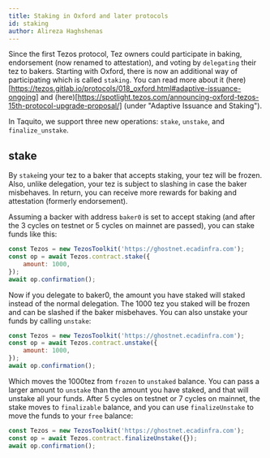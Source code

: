```yaml
---
title: Staking in Oxford and later protocols
id: staking
author: Alireza Haghshenas
---
```


Since the first Tezos protocol, Tez owners could participate in baking, endorsement (now renamed to attestation), and voting by `delegating` their tez to bakers.
Starting with Oxford, there is now an additional way of participating which is called `staking`. You can read more about it (here)[https://tezos.gitlab.io/protocols/018_oxford.html#adaptive-issuance-ongoing] and (here)[https://spotlight.tezos.com/announcing-oxford-tezos-15th-protocol-upgrade-proposal/] (under "Adaptive Issuance and Staking").

In Taquito, we support three new operations: `stake`, `unstake`, and `finalize_unstake`.

## stake
By `stake`ing your tez to a baker that accepts staking, your tez will be frozen. Also, unlike delegation, your tez is subject to slashing in case the baker misbehaves. In return, you can receive more rewards for baking and attestation (formerly endorsement).

Assuming a backer with address `baker0` is set to accept staking (and after the 3 cycles on testnet or 5 cycles on mainnet are passed), you can stake funds like this:

```javascript
const Tezos = new TezosToolkit('https://ghostnet.ecadinfra.com');
const op = await Tezos.contract.stake({
    amount: 1000,
});
await op.confirmation();
```

Now if you delegate to baker0, the amount you have staked will staked instead of the normal delegation. The 1000 tez you staked will be frozen and can be slashed if the baker misbehaves. You can also unstake your funds by calling `unstake`:

```javascript
const Tezos = new TezosToolkit('https://ghostnet.ecadinfra.com');
const op = await Tezos.contract.unstake({
    amount: 1000,
});
await op.confirmation();
```

Which moves the 1000tez from `frozen` to `unstaked` balance. You can pass a larger amount to `unstake` than the amount you have staked, and that will unstake all your funds.
After 5 cycles on testnet or 7 cycles on mainnet, the stake moves to `finalizable` balance, and you can use `finalizeUnstake` to move the funds to your `free` balance:

```javascript
const Tezos = new TezosToolkit('https://ghostnet.ecadinfra.com');
const op = await Tezos.contract.finalizeUnstake({});
await op.confirmation();
```
